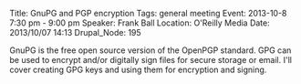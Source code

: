 Title: GnuPG and PGP encryption
Tags: general meeting
Event: 2013-10-8 7:30 pm - 9:00 pm
Speaker: Frank Ball
Location: O'Reilly Media
Date: 2013/10/07 14:13
Drupal_Node: 195

GnuPG is the free open source version of the OpenPGP standard.
GPG can be used to encrypt and/or digitally sign files for secure
storage or email. I'll cover creating GPG keys and using
them for encryption and signing.
